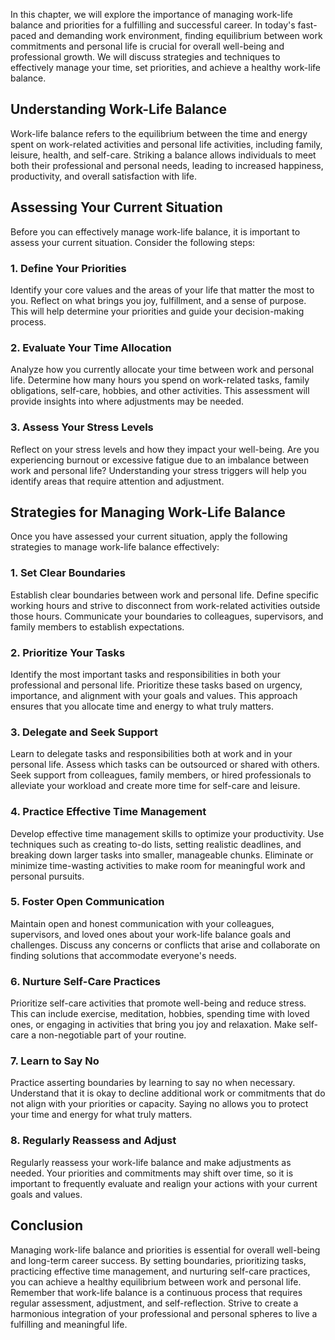 
In this chapter, we will explore the importance of managing work-life balance and priorities for a fulfilling and successful career. In today's fast-paced and demanding work environment, finding equilibrium between work commitments and personal life is crucial for overall well-being and professional growth. We will discuss strategies and techniques to effectively manage your time, set priorities, and achieve a healthy work-life balance.

**Understanding Work-Life Balance**
-----------------------------------

Work-life balance refers to the equilibrium between the time and energy spent on work-related activities and personal life activities, including family, leisure, health, and self-care. Striking a balance allows individuals to meet both their professional and personal needs, leading to increased happiness, productivity, and overall satisfaction with life.

**Assessing Your Current Situation**
------------------------------------

Before you can effectively manage work-life balance, it is important to assess your current situation. Consider the following steps:

### **1. Define Your Priorities**

Identify your core values and the areas of your life that matter the most to you. Reflect on what brings you joy, fulfillment, and a sense of purpose. This will help determine your priorities and guide your decision-making process.

### **2. Evaluate Your Time Allocation**

Analyze how you currently allocate your time between work and personal life. Determine how many hours you spend on work-related tasks, family obligations, self-care, hobbies, and other activities. This assessment will provide insights into where adjustments may be needed.

### **3. Assess Your Stress Levels**

Reflect on your stress levels and how they impact your well-being. Are you experiencing burnout or excessive fatigue due to an imbalance between work and personal life? Understanding your stress triggers will help you identify areas that require attention and adjustment.

**Strategies for Managing Work-Life Balance**
---------------------------------------------

Once you have assessed your current situation, apply the following strategies to manage work-life balance effectively:

### **1. Set Clear Boundaries**

Establish clear boundaries between work and personal life. Define specific working hours and strive to disconnect from work-related activities outside those hours. Communicate your boundaries to colleagues, supervisors, and family members to establish expectations.

### **2. Prioritize Your Tasks**

Identify the most important tasks and responsibilities in both your professional and personal life. Prioritize these tasks based on urgency, importance, and alignment with your goals and values. This approach ensures that you allocate time and energy to what truly matters.

### **3. Delegate and Seek Support**

Learn to delegate tasks and responsibilities both at work and in your personal life. Assess which tasks can be outsourced or shared with others. Seek support from colleagues, family members, or hired professionals to alleviate your workload and create more time for self-care and leisure.

### **4. Practice Effective Time Management**

Develop effective time management skills to optimize your productivity. Use techniques such as creating to-do lists, setting realistic deadlines, and breaking down larger tasks into smaller, manageable chunks. Eliminate or minimize time-wasting activities to make room for meaningful work and personal pursuits.

### **5. Foster Open Communication**

Maintain open and honest communication with your colleagues, supervisors, and loved ones about your work-life balance goals and challenges. Discuss any concerns or conflicts that arise and collaborate on finding solutions that accommodate everyone's needs.

### **6. Nurture Self-Care Practices**

Prioritize self-care activities that promote well-being and reduce stress. This can include exercise, meditation, hobbies, spending time with loved ones, or engaging in activities that bring you joy and relaxation. Make self-care a non-negotiable part of your routine.

### **7. Learn to Say No**

Practice asserting boundaries by learning to say no when necessary. Understand that it is okay to decline additional work or commitments that do not align with your priorities or capacity. Saying no allows you to protect your time and energy for what truly matters.

### **8. Regularly Reassess and Adjust**

Regularly reassess your work-life balance and make adjustments as needed. Your priorities and commitments may shift over time, so it is important to frequently evaluate and realign your actions with your current goals and values.

**Conclusion**
--------------

Managing work-life balance and priorities is essential for overall well-being and long-term career success. By setting boundaries, prioritizing tasks, practicing effective time management, and nurturing self-care practices, you can achieve a healthy equilibrium between work and personal life. Remember that work-life balance is a continuous process that requires regular assessment, adjustment, and self-reflection. Strive to create a harmonious integration of your professional and personal spheres to live a fulfilling and meaningful life.
